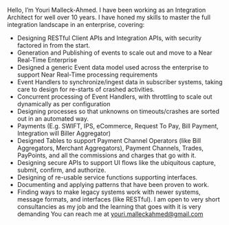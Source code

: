 Hello, I’m Youri Malleck-Ahmed.
I have been working as an Integration Architect for well over 10 years.
I have honed my skills to master the full integration landscape in an enterprise, covering:
- Designing RESTful Client APIs and Integration APIs, with security factored in from the start.
- Generation and Publishing of events to scale out and move to a Near Real-Time Enterprise
- Designed a generic Event data model used across the enterprise to support Near Real-Time processing requirements
- Event Handlers to synchronize/ingest data in subscriber systems, taking care to design for re-starts of crashed activities.
- Concurrent processing of Event Handlers, with throttling to scale out dynamically as per configuration
- Designing processes so that unknowns on timeouts/crashes are sorted out in an automated way.
- Payments (E.g. SWIFT, IPS, eCommerce, Request To Pay, Bill Payment, Integration will Biller Aggregator)
- Designed Tables to support Payment Channel Operators (like Bill Aggregators, Merchant Aggregators), Payment Channels, Trades, PayPoints, and all the commissions and charges that go with it.
- Designing secure APIs to support UI flows like the ubiquitous capture, submit, confirm, and authorize.
- Designing of re-usable service functions supporting interfaces.
- Documenting and applying patterns that have been proven to work.
- Finding ways to make legacy systems work with newer systems, message formats, and interfaces (like RESTful).
I am open to very short consultancies as my job and the learning that goes with it is very demanding
You can reach me at youri.malleckahmed@gmail.com

<!---
youmall/youmall is a ✨ special ✨ repository because its `README.md` (this file) appears on your GitHub profile.
You can click the Preview link to take a look at your changes.
--->
